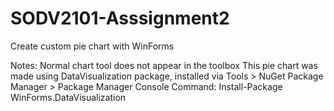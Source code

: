# SODV2101-Asssignment2
 Create custom pie chart with WinForms
 
 Notes:
 Normal chart tool does not appear in the toolbox
 This pie chart was made using DataVisualization package, installed via Tools > NuGet Package Manager > Package Manager Console
 Command: Install-Package WinForms.DataVisualization